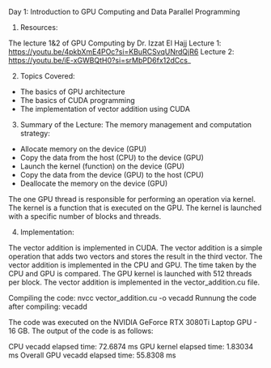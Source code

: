 Day 1: Introduction to GPU Computing and Data Parallel Programming

1) Resources:

The lecture 1&2 of GPU Computing by Dr. Izzat El Hajj
Lecture 1: https://youtu.be/4pkbXmE4POc?si=KBuRCSvqUNrdQjR6
Lecture 2: https://youtu.be/iE-xGWBQtH0?si=srMbPD6fx12dCcs_

2) Topics Covered:
- The basics of GPU architecture
- The basics of CUDA programming
- The implementation of vector addition using CUDA

3) Summary of the Lecture:
The memory management and computation strategy:

- Allocate memory on the device (GPU)
- Copy the data from the host (CPU) to the device (GPU)
- Launch the kernel (function) on the device (GPU)
- Copy the data from the device (GPU) to the host (CPU)
- Deallocate the memory on the device (GPU)

The one GPU thread is responsible for performing an operation via kernel. The kernel is a function that is executed on the GPU. The kernel is launched with a specific number of blocks and threads. 

4) Implementation:

The vector addition is implemented in CUDA. The vector addition is a simple operation that adds two vectors and stores the result in the third vector. The vector addition is implemented in the CPU and GPU. The time taken by the CPU and GPU is compared. The GPU kernel is launched with 512 threads per block. The vector addition is implemented in the vector_addition.cu file.

Compiling the code: nvcc vector_addition.cu -o vecadd
Runnung the code after compiling: vecadd

The code was executed on the NVIDIA GeForce RTX 3080Ti Laptop GPU - 16 GB. The output of the code is as follows:

CPU vecadd elapsed time: 72.6874 ms
GPU kernel elapsed time: 1.83034 ms
Overall GPU vecadd elapsed time: 55.8308 ms